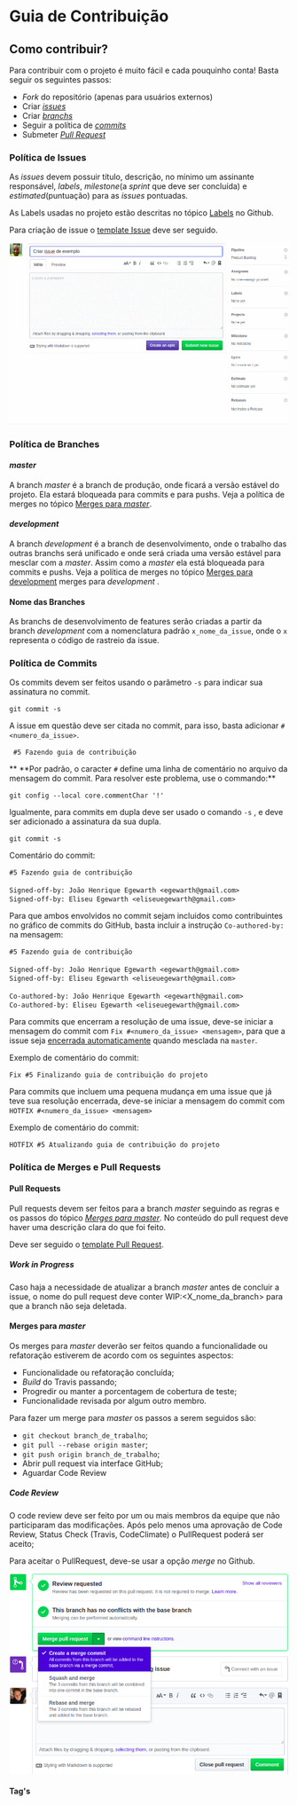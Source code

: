 # Guia de Contribuição  

## Como contribuir?

Para contribuir com o projeto é muito fácil e cada pouquinho conta! Basta seguir os seguintes passos:

* *Fork* do repositório (apenas para usuários externos)
* Criar [*issues*](CONTRIBUTING.md#política-de-issues)
* Criar [*branchs*](CONTRIBUTING.md#política-de-branches)
* Seguir a política de [*commits*](CONTRIBUTING.md#política-de-commits)
* Submeter [*Pull Request*](CONTRIBUTING.md#política-de-merges-e-pull-requests)


### Política de Issues

As *issues* devem possuir título, descrição, no mínimo um assinante responsável, *labels*,  *milestone*(a *sprint* que deve ser concluída) e *estimated*(puntuação) para as *issues* pontuadas.

As Labels usadas no projeto estão descritas no tópico [Labels](https://github.com/Dulce-Work-Schedule/2018.1-Dulce_App/labels) no Github.

Para criação de issue o [template Issue](docs/issue_template.md) deve ser seguido.

![Issue Example](/docs/assets/img/issue_example.gif)
### Política de Branches  

#### *master*

A branch *master* é a branch de produção, onde ficará a versão estável do projeto. Ela estará bloqueada para commits e para pushs.
Veja a política de merges no tópico [Merges para *master*](CONTRIBUTING.md#merges-para-master).

#### *development*

A branch *development* é a branch de desenvolvimento, onde o trabalho das outras branchs será unificado e onde será criada uma versão estável para mesclar com a *master*.
Assim como a *master* ela está bloqueada para commits e pushs.
Veja a política de merges no tópico [Merges para development](CONTRIBUTING.md#merges-para-development)
merges para *development*</a> .

#### Nome das Branches  

As branchs de desenvolvimento de features serão criadas a partir da branch *development* com a nomenclatura padrão `x_nome_da_issue`, onde o `x` representa o código de rastreio da issue.

### Política de Commits

Os commits devem ser feitos usando o parâmetro `-s` para indicar sua assinatura no commit.

```
git commit -s
```
A issue em questão deve ser citada no commit, para isso, basta adicionar `#<numero_da_issue>`.

```
 #5 Fazendo guia de contribuição
```

** \*\*Por padrão, o caracter `#` define uma linha de comentário no arquivo da mensagem do commit. Para resolver este problema, use o commando:**
```
git config --local core.commentChar '!'
```

Igualmente, para commits em dupla deve ser usado o comando `-s` , e deve ser adicionado a assinatura da sua dupla.

```
git commit -s
```
Comentário do commit:
```
#5 Fazendo guia de contribuição

Signed-off-by: João Henrique Egewarth <egewarth@gmail.com>
Signed-off-by: Eliseu Egewarth <eliseuegewarth@gmail.com>
```

Para que ambos envolvidos no commit sejam incluidos como contribuintes no gráfico de commits do GitHub, basta incluir a instrução `Co-authored-by:` na mensagem:

```
#5 Fazendo guia de contribuição

Signed-off-by: João Henrique Egewarth <egewarth@gmail.com>
Signed-off-by: Eliseu Egewarth <eliseuegewarth@gmail.com>

Co-authored-by: João Henrique Egewarth <egewarth@gmail.com>
Co-authored-by: Eliseu Egewarth <eliseuegewarth@gmail.com>

```


Para commits que encerram a resolução de uma issue, deve-se iniciar a mensagem do commit com `Fix #<numero_da_issue> <mensagem>`, para que a issue seja [encerrada automaticamente](https://help.github.com/articles/closing-issues-using-keywords/) quando mesclada na `master`.

Exemplo de comentário do commit:
```
Fix #5 Finalizando guia de contribuição do projeto
```

Para commits que incluem uma pequena mudança em uma issue que já teve sua resolução encerrada, deve-se iniciar a mensagem do commit com `HOTFIX #<numero_da_issue> <mensagem>`

Exemplo de comentário do commit:
```
HOTFIX #5 Atualizando guia de contribuição do projeto
```

### Política de Merges e Pull Requests

#### Pull Requests

Pull requests devem ser feitos para a branch *master* seguindo as regras e os passos do tópico [*Merges para master*](CONTRIBUTING.md#merges-para-master). No conteúdo do pull request deve haver uma descrição clara do que foi feito.

Deve ser seguido o [template Pull Request](docs/pull_request_template.md).

##### Work in Progress

Caso haja a necessidade de atualizar a branch *master* antes de concluir a issue, o nome do pull request deve conter WIP:<X_nome_da_branch> para que a branch não seja deletada.

#### Merges para *master*
Os merges para *master* deverão ser feitos quando a funcionalidade ou refatoração estiverem de acordo com os seguintes aspectos:  
- Funcionalidade ou refatoração concluída;
- *Build* do Travis passando;
- Progredir ou manter a porcentagem de cobertura de teste;
- Funcionalidade revisada por algum outro membro.

Para fazer um merge para *master* os passos a serem seguidos são:  
- `git checkout branch_de_trabalho`;
- `git pull --rebase origin master`;
- `git push origin branch_de_trabalho`;
- Abrir pull request via interface GitHub;
- Aguardar Code Review


##### Code Review
O code review deve ser feito por um ou mais membros da equipe que não participaram das modificações.
Após pelo menos uma aprovação de Code Review, Status Check (Travis, CodeClimate) o PullRequest poderá ser aceito;

Para aceitar o PullRequest, deve-se usar a opção *merge* no Github.

![Merge](/docs/assets/img/merges.png)

#### Tag's

<!-- Explicar tag's -->
